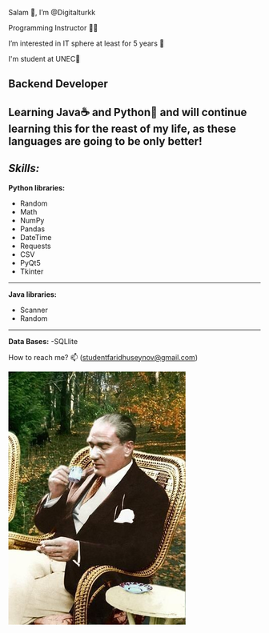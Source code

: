 Salam 👋, I’m @Digitalturkk

Programming Instructor 👨‍🏫

I’m interested in IT sphere at least for 5 years 👀 

I'm student at UNEC🏦

Backend Developer
------------------------------------------------------------------
Learning Java☕ and Python🐍 and will continue learning this for the reast of my life, as these languages are going to be only better!
-----------------------------
_**Skills:**_
--------------------------------
**Python libraries:**
- Random
- Math
- NumPy
- Pandas
- DateTime
- Requests
- CSV
- PyQt5
- Tkinter
------------------------------------
**Java libraries:**
- Scanner
- Random
------------------------------------
**Data Bases:**
-SQLlite

How to reach me? 📫  (studentfaridhuseynov@gmail.com)

![Alt text](b707417ac7f64421d3cdf57139d81c49.jpg)
<!---
Digitalturkk/Digitalturkk is a ✨ special ✨ repository because its `README.md` (this file) appears on your GitHub profile.
You can click the Preview link to take a look at your changes.
--->
